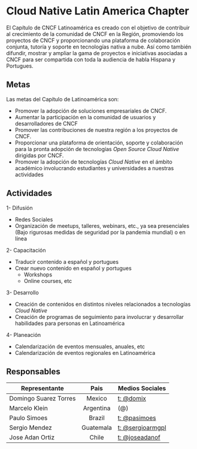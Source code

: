 # Cloud Native Latin America Chapter
El Capítulo de CNCF Latinoamérica es creado con el objetivo de contribuir al crecimiento de la comunidad de CNCF en la Región, promoviendo los proyectos de CNCF y proporcionando una plataforma de colaboración conjunta, tutoría y soporte en tecnologías nativa a nube. Así como también difundir, mostrar y ampliar la gama de proyectos e iniciativas asociadas a CNCF para ser compartida con toda la audiencia de habla Hispana y Portugues.

## Metas
Las metas del Capítulo de Latinoamérica son:
- Promover la adopción de soluciones empresariales de CNCF.
- Aumentar la participación en la comunidad de usuarios y desarrolladores de CNCF
- Promover las contribuciones de nuestra región a los proyectos de CNCF.
- Proporcionar una plataforma de orientación, soporte y colaboración para la pronta adopción de tecnologías *Open Source Cloud Native* dirigidas por CNCF.
- Promover la adopción de tecnologías *Cloud Native* en el ámbito académico involucrando estudiantes y universidades a nuestras actividades

## Actividades
1- Difusión
- Redes Sociales
- Organización de meetups, talleres, webinars, etc., ya sea presenciales (Bajo rigurosas medidas de seguridad por la pandemia mundial) o en línea

2- Capacitación
- Traducir contenido a español y portugues
- Crear nuevo contenido en español y portugues
  - Workshops
  - Online courses, etc
  
3- Desarrollo
- Creación de contenidos en distintos niveles relacionados a tecnologías *Cloud Native*
- Creación de programas de seguimiento para involucrar y desarrollar habilidades para personas en Latinoamérica

4- Planeación
- Calendarización de eventos mensuales, anuales, etc
- Calendarización de eventos regionales en Latinoamérica

## Responsables
| Representante | Pais | Medios Sociales
| ------------- |:----:| ---------------|
| Domingo Suarez Torres | Mexico | [t: @domix](https://twitter.com/domix)
| Marcelo Klein | Argentina | (@)
| Paulo Simoes | Brazil | [t: @pasimoes](https://www.twitter.com/pasimoes)
| Sergio Mendez | Guatemala | [t: @sergioarmgpl](https://twitter.com/sergioarmgpl)
| Jose Adan Ortiz | Chile | [t: @joseadanof](https://twitter.com/joseadanof)
